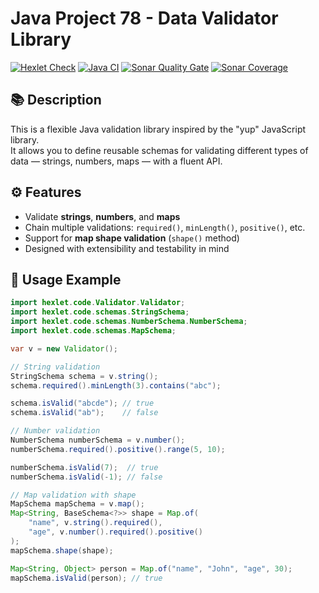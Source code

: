 # Java Project 78 - Data Validator Library

[![Hexlet Check](https://github.com/VasylP0/java-project-78/actions/workflows/hexlet-check.yml/badge.svg)](https://github.com/VasylP0/java-project-78/actions)
[![Java CI](https://github.com/VasylP0/java-project-78/actions/workflows/main.yml/badge.svg)](https://github.com/VasylP0/java-project-78/actions)
[![Sonar Quality Gate](https://sonarcloud.io/api/project_badges/measure?project=VasylP0_java-project-78&metric=alert_status)](https://sonarcloud.io/summary/new_code?id=VasylP0_java-project-78)
[![Sonar Coverage](https://sonarcloud.io/api/project_badges/measure?project=VasylP0_java-project-78&metric=coverage)](https://sonarcloud.io/summary/new_code?id=VasylP0_java-project-78)


## 📚 Description

This is a flexible Java validation library inspired by the "yup" JavaScript library.  
It allows you to define reusable schemas for validating different types of data — strings, numbers, maps — with a fluent API.

## ⚙️ Features

- Validate **strings**, **numbers**, and **maps**
- Chain multiple validations: `required()`, `minLength()`, `positive()`, etc.
- Support for **map shape validation** (`shape()` method)
- Designed with extensibility and testability in mind

## 🚀 Usage Example

```java
import hexlet.code.Validator.Validator;
import hexlet.code.schemas.StringSchema;
import hexlet.code.schemas.NumberSchema.NumberSchema;
import hexlet.code.schemas.MapSchema;

var v = new Validator();

// String validation
StringSchema schema = v.string();
schema.required().minLength(3).contains("abc");

schema.isValid("abcde"); // true
schema.isValid("ab");    // false

// Number validation
NumberSchema numberSchema = v.number();
numberSchema.required().positive().range(5, 10);

numberSchema.isValid(7);  // true
numberSchema.isValid(-1); // false

// Map validation with shape
MapSchema mapSchema = v.map();
Map<String, BaseSchema<?>> shape = Map.of(
    "name", v.string().required(),
    "age", v.number().required().positive()
);
mapSchema.shape(shape);

Map<String, Object> person = Map.of("name", "John", "age", 30);
mapSchema.isValid(person); // true



